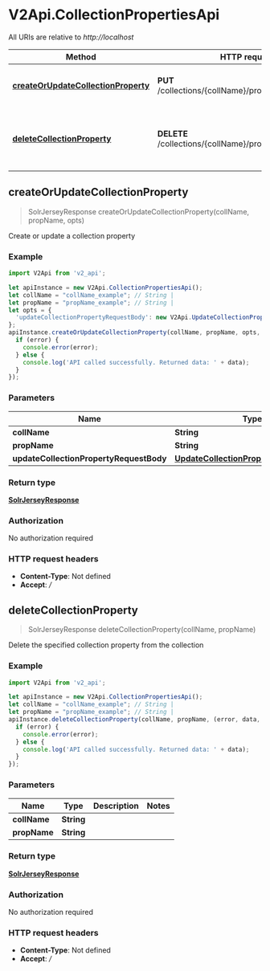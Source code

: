 # V2Api.CollectionPropertiesApi

All URIs are relative to *http://localhost*

Method | HTTP request | Description
------------- | ------------- | -------------
[**createOrUpdateCollectionProperty**](CollectionPropertiesApi.md#createOrUpdateCollectionProperty) | **PUT** /collections/{collName}/properties/{propName} | Create or update a collection property
[**deleteCollectionProperty**](CollectionPropertiesApi.md#deleteCollectionProperty) | **DELETE** /collections/{collName}/properties/{propName} | Delete the specified collection property from the collection



## createOrUpdateCollectionProperty

> SolrJerseyResponse createOrUpdateCollectionProperty(collName, propName, opts)

Create or update a collection property

### Example

```javascript
import V2Api from 'v2_api';

let apiInstance = new V2Api.CollectionPropertiesApi();
let collName = "collName_example"; // String | 
let propName = "propName_example"; // String | 
let opts = {
  'updateCollectionPropertyRequestBody': new V2Api.UpdateCollectionPropertyRequestBody() // UpdateCollectionPropertyRequestBody | 
};
apiInstance.createOrUpdateCollectionProperty(collName, propName, opts, (error, data, response) => {
  if (error) {
    console.error(error);
  } else {
    console.log('API called successfully. Returned data: ' + data);
  }
});
```

### Parameters


Name | Type | Description  | Notes
------------- | ------------- | ------------- | -------------
 **collName** | **String**|  | 
 **propName** | **String**|  | 
 **updateCollectionPropertyRequestBody** | [**UpdateCollectionPropertyRequestBody**](UpdateCollectionPropertyRequestBody.md)|  | [optional] 

### Return type

[**SolrJerseyResponse**](SolrJerseyResponse.md)

### Authorization

No authorization required

### HTTP request headers

- **Content-Type**: Not defined
- **Accept**: */*


## deleteCollectionProperty

> SolrJerseyResponse deleteCollectionProperty(collName, propName)

Delete the specified collection property from the collection

### Example

```javascript
import V2Api from 'v2_api';

let apiInstance = new V2Api.CollectionPropertiesApi();
let collName = "collName_example"; // String | 
let propName = "propName_example"; // String | 
apiInstance.deleteCollectionProperty(collName, propName, (error, data, response) => {
  if (error) {
    console.error(error);
  } else {
    console.log('API called successfully. Returned data: ' + data);
  }
});
```

### Parameters


Name | Type | Description  | Notes
------------- | ------------- | ------------- | -------------
 **collName** | **String**|  | 
 **propName** | **String**|  | 

### Return type

[**SolrJerseyResponse**](SolrJerseyResponse.md)

### Authorization

No authorization required

### HTTP request headers

- **Content-Type**: Not defined
- **Accept**: */*

